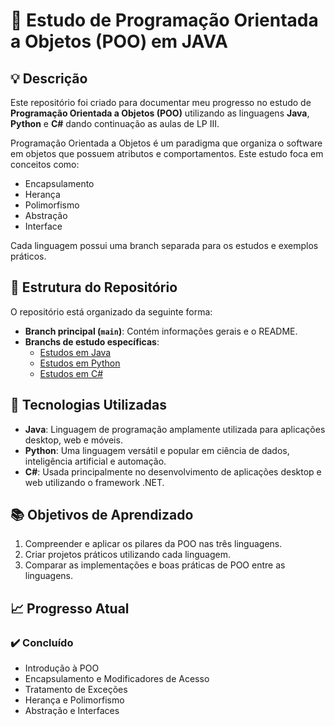 # 📘 Estudo de Programação Orientada a Objetos (POO) em JAVA

## 💡 Descrição
Este repositório foi criado para documentar meu progresso no estudo de **Programação Orientada a Objetos (POO)** utilizando as linguagens **Java**, **Python** e **C#** dando continuação as aulas de LP III.

Programação Orientada a Objetos é um paradigma que organiza o software em objetos que possuem atributos e comportamentos. Este estudo foca em conceitos como:

- Encapsulamento
- Herança
- Polimorfismo
- Abstração
- Interface

Cada linguagem possui uma branch separada para os estudos e exemplos práticos.

## 📂 Estrutura do Repositório
O repositório está organizado da seguinte forma:

- **Branch principal (`main`)**: Contém informações gerais e o README.
- **Branchs de estudo específicas**:
  - [Estudos em Java](https://github.com/Gabriel-Gald1n0/POO_JAVA_PYTHON_C-Sharp)
  - [Estudos em Python](https://github.com/Gabriel-Gald1n0/POO_JAVA_PYTHON_C-Sharp/tree/POO_Python)
  - [Estudos em C#](https://github.com/Gabriel-Gald1n0/POO_JAVA_PYTHON_C-Sharp/tree/POO_C%23)

## 🚀 Tecnologias Utilizadas
- **Java**: Linguagem de programação amplamente utilizada para aplicações desktop, web e móveis.
- **Python**: Uma linguagem versátil e popular em ciência de dados, inteligência artificial e automação.
- **C#**: Usada principalmente no desenvolvimento de aplicações desktop e web utilizando o framework .NET.

## 📚 Objetivos de Aprendizado
1. Compreender e aplicar os pilares da POO nas três linguagens.
2. Criar projetos práticos utilizando cada linguagem.
3. Comparar as implementações e boas práticas de POO entre as linguagens.

## 📈 Progresso Atual
### ✔️ Concluído
- Introdução à POO
- Encapsulamento e Modificadores de Acesso
- Tratamento de Exceções
- Herança e Polimorfismo
- Abstração e Interfaces





